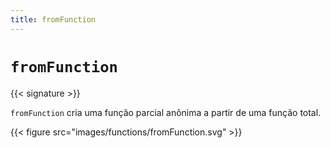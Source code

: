 ```yaml
---
title: fromFunction
---
```


# `fromFunction`

{{< signature >}}

`fromFunction` cria uma função parcial anônima a partir de uma função total.

{{< figure src="images/functions/fromFunction.svg" >}}
